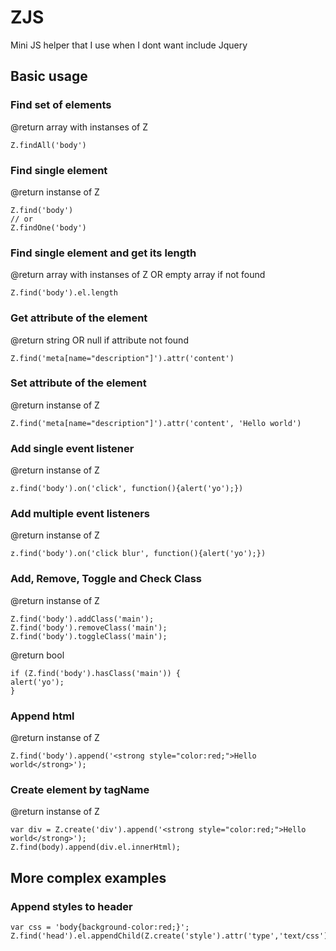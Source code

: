 # ZJS
Mini JS helper that I use when I dont want include Jquery

## Basic usage

### Find set of elements
@return array with instanses of Z
```
Z.findAll('body')
```

### Find single element
@return instanse of Z
```
Z.find('body')
// or
Z.findOne('body')
```

### Find single element and get its length
@return array with instanses of Z OR empty array if not found
```
Z.find('body').el.length
```

### Get attribute of the element
@return string OR null if attribute not found
```
Z.find('meta[name="description"]').attr('content')
```

### Set attribute of the element
@return instanse of Z
```
Z.find('meta[name="description"]').attr('content', 'Hello world')
```

### Add single event listener
@return instanse of Z
```
z.find('body').on('click', function(){alert('yo');})
```

### Add multiple event listeners
@return instanse of Z
```
z.find('body').on('click blur', function(){alert('yo');})
```

### Add, Remove, Toggle and Check Class
@return instanse of Z
```
Z.find('body').addClass('main');
Z.find('body').removeClass('main');
Z.find('body').toggleClass('main');
```

@return bool
```
if (Z.find('body').hasClass('main')) {
alert('yo');
}
```

### Append html
@return instanse of Z
```
Z.find('body').append('<strong style="color:red;">Hello world</strong>');
```

### Create element by tagName
@return instanse of Z
```
var div = Z.create('div').append('<strong style="color:red;">Hello world</strong>');
Z.find(body).append(div.el.innerHtml);
```

## More complex examples

### Append styles to header
```
var css = 'body{background-color:red;}';
Z.find('head').el.appendChild(Z.create('style').attr('type','text/css').append(css).el);
```
